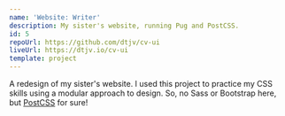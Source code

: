 ```yaml
---
name: 'Website: Writer'
description: My sister's website, running Pug and PostCSS.
id: 5
repoUrl: https://github.com/dtjv/cv-ui
liveUrl: https://dtjv.io/cv-ui
template: project
---
```


A redesign of my sister's website. I used this project to practice my CSS skills
using a modular approach to design. So, no Sass or Bootstrap here, but
[PostCSS](https://postcss.org/) for sure!

<!-- more -->
